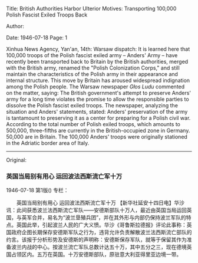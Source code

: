 Title: British Authorities Harbor Ulterior Motives: Transporting 100,000 Polish Fascist Exiled Troops Back

Author:

Date: 1946-07-18
Page: 1

Xinhua News Agency, Yan'an, 14th: Warsaw dispatch: It is learned here that 100,000 troops of the Polish fascist exiled army – Anders' Army – have recently been transported back to Britain by the British authorities, merged with the British army, renamed the "Polish Colonization Corps," and still maintain the characteristics of the Polish army in their appearance and internal structure. This move by Britain has aroused widespread indignation among the Polish people. The Warsaw newspaper *Głos Ludu* commented on the matter, saying: The British government's attempt to preserve Anders' army for a long time violates the promise to allow the responsible parties to dissolve the Polish fascist exiled troops. The newspaper, analyzing the situation and Anders' statements, stated: Anders' preservation of the army is tantamount to preserving it as a center for preparing for a Polish civil war. According to the total number of Polish exiled troops, which amounts to 500,000, three-fifths are currently in the British-occupied zone in Germany. 50,000 are in Britain. The 100,000 Anders' troops were originally stationed in the Adriatic border area of Italy.



<hr /> 

Original: 


### 英国当局别有用心  运回波法西斯流亡军十万

1946-07-18
第1版()
专栏：

　　英国当局别有用心
    运回波法西斯流亡军十万
    【新华社延安十四日电】华沙讯：此间获悉波兰法西斯流亡军队——安德斯部队十万人，最近由英国当局运回英国，与英军合并，易名为“波兰垦殖兵团”，并在其外形与内部仍保持波兰军队的特点。英国此举，引起波兰人民的广大义愤。华沙《哥鲁斯拉德报》评论此事称：英国政府企图长期保存安德斯军队之行为，违背允许负责解散波兰法西斯流亡部队的约言。该报于分析形势及安德斯的声明称：安德斯保存军队，就等于保留其作为准备波兰内战的中心。按波兰流亡军队总数计达五十万，其中五分之三，现在德境英国占领区内。五万在英国。十万安德斯部队，原驻意大利亚得里亚边境一带。
